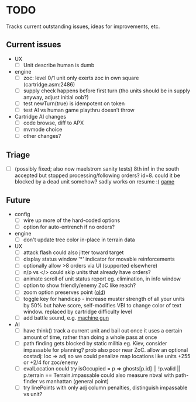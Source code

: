 # TODO

Tracks current outstanding issues, ideas for improvements, etc.

## Current issues

- UX
  - [ ] Unit describe human is dumb

- engine
  - [ ] zoc: level 0/1 unit only exerts zoc in own square (cartridge.asm:2486)
  - [ ] supply check happens before first turn (tho units should be in supply anyway, adjust initial oob?)
  - [ ] test newTurn(true) is idempotent on token
  - [ ] test AI vs human game playthru doesn’t throw

- Cartridge AI changes
  - [ ] code browse, diff to APX
  - [ ] mvmode choice
  - [ ] other changes?

## Triage

- [ ] (possibly fixed; also now maelstrom sanity tests) 8th inf in the south accepted but stopped processing/following orders?  id=8. could it be blocked by a dead unit somehow?  sadly works on resume :(
  [game](http://localhost:3000/#EF4123J7PPcdU5ls-txzsMVOjBM_-t-rshjVx_r6q1COOWLN3TdbSNBEyYL3cpfFnnClqfdQqm5BvbzoSm9ZBBuOSlCXn7iuWZ1J6cMD7OrnbLQIMDq0OWHDXXBon4viebb97fX07neHQLNr16YBvWZZOLCfbcuYXCrGBNcUo56orxB3JSi43dyd7kCy_erpvV_xrU-1Hm)

## Future

- config
  - [ ] wire up more of the hard-coded options
  - [ ] option for auto-entrench if no orders?

- engine
  - [ ] don't update tree color in-place in terrain data

- UX
  - [ ] attack flash could also jitter toward target
  - [ ] display status window '*' indicator for movable reinforcements
  - [ ] optionally allow >8 orders via UI (supported elsewhere)
  - [ ] n/p vs </> could skip units that already have orders?
  - [ ] animate scroll of unit status report eg. elimination, in info window
  - [ ] option to show friendly/enemy ZoC like reach?
  - [ ] zoom option preserves point ([old](https://github.com/patricksurry/eastern-front-1941/blob/71be93479b3885cb239c00b41a6002de8249914c/src/display.ts#L357))
  - [ ] toggle key for handicap - increase muster strength of all your units by 50% but halve score,
  self-modifies VBI to change color of text window.  replaced by cartridge difficulty level
  - [ ] add battle sound, e.g. [machine gun](https://archive.org/details/MachineGunSoundEffects/Machine%2BGun%2B4.mp3)

- AI
  - [ ] have think() track a current unit and bail out once it uses a certain amount of time,
    rather than doing a whole pass at once
  - [ ] path finding gets blocked by static militia eg. Kiev, consider impassable for planning?  prob also poor near ZoC.  allow an optional costadj: loc => adj so we could penalize map locations like units +255 or +2/4 for zoc/enemy
  - [ ] evalLocation could try isOccupied = p => ghosts[p.id] || !p.valid || p.terrain == Terrain.impassable
    could also measure nbval with path-finder vs manhattan (general point)
  - [ ] try linePoints with only adj column penalties, distinguish impassable vs unit?

